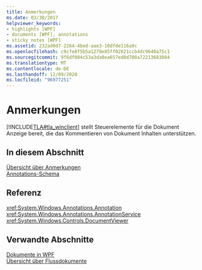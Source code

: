 ```yaml
---
title: Anmerkungen
ms.date: 03/30/2017
helpviewer_keywords:
- highlights [WPF]
- documents [WPF], annotations
- sticky notes [WPF]
ms.assetid: 232ad0d7-2264-4bed-aae3-10dfde116a9c
ms.openlocfilehash: c9cfe8f5b5a1270e85ff02621ccb4dc9640a75c1
ms.sourcegitcommit: 9f6df084c53a3da0ea657ed0d708a72213683084
ms.translationtype: MT
ms.contentlocale: de-DE
ms.lasthandoff: 12/09/2020
ms.locfileid: "96977251"
---
```

# <a name="annotations"></a>Anmerkungen
[!INCLUDE[TLA#tla_winclient](../../../includes/tlasharptla-winclient-md.md)] stellt Steuerelemente für die Dokument Anzeige bereit, die das Kommentieren von Dokument Inhalten unterstützen.  
  
## <a name="in-this-section"></a>In diesem Abschnitt  
 [Übersicht über Anmerkungen](annotations-overview.md)  
  [Annotations-Schema](annotations-schema.md)  
  
## <a name="reference"></a>Referenz  
 <xref:System.Windows.Annotations.Annotation>  
  <xref:System.Windows.Annotations.AnnotationService>  
  <xref:System.Windows.Controls.DocumentViewer>  
  
## <a name="related-sections"></a>Verwandte Abschnitte  
 [Dokumente in WPF](documents-in-wpf.md)  
  [Übersicht über Flussdokumente](flow-document-overview.md)
